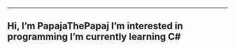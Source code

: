 -----------------------------
Hi, I’m PapajaThePapaj
I’m interested in programming
I’m currently learning C#
-----------------------------
